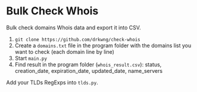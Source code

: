 # Bulk Check Whois
Bulk check domains Whois data and export it into CSV.

1. `git clone https://github.com/drkwng/check-whois`
2. Create a `domains.txt` file in the program folder with the domains list you want to check (each domain line by line)
3. Start `main.py`
4. Find result in the program folder (`whois_result.csv`): status, creation_date, expiration_date, updated_date, name_servers

Add your TLDs RegExps into `tlds.py`.
